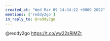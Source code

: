 ```yaml
---
created_at: "Wed Mar 09 14:34:22 +0000 2022"
mentions: ['reddy2go']
in_reply_to: @reddy2go
---
```


@reddy2go https://t.co/yw22sRjMZt